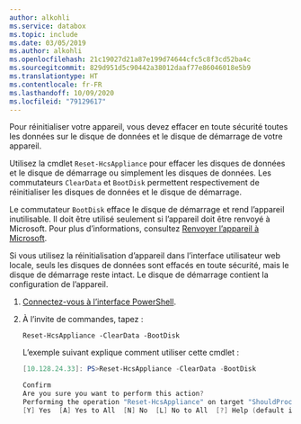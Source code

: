```yaml
---
author: alkohli
ms.service: databox
ms.topic: include
ms.date: 03/05/2019
ms.author: alkohli
ms.openlocfilehash: 21c19027d21a87e199d74644cfc5c8f3cd52ba4c
ms.sourcegitcommit: 829d951d5c90442a38012daaf77e86046018e5b9
ms.translationtype: HT
ms.contentlocale: fr-FR
ms.lasthandoff: 10/09/2020
ms.locfileid: "79129617"
---
```

Pour réinitialiser votre appareil, vous devez effacer en toute sécurité toutes les données sur le disque de données et le disque de démarrage de votre appareil. 

Utilisez la cmdlet `Reset-HcsAppliance` pour effacer les disques de données et le disque de démarrage ou simplement les disques de données. Les commutateurs `ClearData` et `BootDisk` permettent respectivement de réinitialiser les disques de données et le disque de démarrage.

Le commutateur `BootDisk` efface le disque de démarrage et rend l’appareil inutilisable. Il doit être utilisé seulement si l’appareil doit être renvoyé à Microsoft. Pour plus d’informations, consultez [Renvoyer l’appareil à Microsoft](https://docs.microsoft.com/azure/databox-online/data-box-edge-return-device).

Si vous utilisez la réinitialisation d’appareil dans l’interface utilisateur web locale, seuls les disques de données sont effacés en toute sécurité, mais le disque de démarrage reste intact. Le disque de démarrage contient la configuration de l’appareil.

1. [Connectez-vous à l’interface PowerShell](#connect-to-the-powershell-interface).
2. À l’invite de commandes, tapez :

    `Reset-HcsAppliance -ClearData -BootDisk`

    L’exemple suivant explique comment utiliser cette cmdlet :

    ```powershell
    [10.128.24.33]: PS>Reset-HcsAppliance -ClearData -BootDisk

    Confirm
    Are you sure you want to perform this action?
    Performing the operation "Reset-HcsAppliance" on target "ShouldProcess appliance".
    [Y] Yes  [A] Yes to All  [N] No  [L] No to All  [?] Help (default is "Y"): N
    ```
